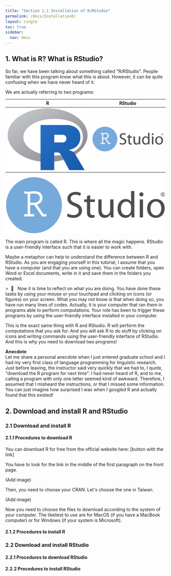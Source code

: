 ```yaml
---
title: "Section 1.1 Installation of R/RStudio"
permalink: /docs/InstallationR/
layout: single
toc: true
sidebar:
  nav: docs
---
```


## 1.	What is R? What is RStudio?

<p>So far, we have been talking about something called "R/RStudio". People familiar with this program know what this is about. However, it can be quite confusing when we have never heard of it.</p>
<p>We are actually referring to two programs:</p>

| R    | RStudio |
| -------- | ------- |
| <img src="https://github.com/aymeric-courses/formosan-corpus-r/blob/master/assets/images/R_logo.png" alt=""> | <img src="https://github.com/aymeric-courses/formosan-corpus-r/blob/master/assets/images/RStudio_Logo.png" alt=""> |

<img src="https://github.com/aymeric-courses/formosan-corpus-r/blob/master/assets/images/RStudio_Logo.png" alt="">

<p>The main program is called R. This is where all the magic happens. RStudio is a user-friendly interface such that it is easier to work with.</p>
<p>Maybe a metaphor can help to understand the difference between R and RStudio. As you are engaging yourself in this tutorial, I assume that you have a computer (and that you are using one). You can create folders, open Word or Excel documents, write in it and save them in the folders you created.</p>

<p class="notice">>&nbsp; &#129504; &nbsp; Now it is time to reflect on what you are doing. You have done these tasks by using your mouse or your touchpad and clicking on icons (or figures) on your screen. What you may not know is that when doing so, you have run many lines of codes. Actually, it is your computer that ran them in programs able to perform computations. Your role has been to trigger these programs by using the user-friendly interface installed in your computer.</p>

<p>This is the exact same thing with R and RStudio. R will perform the computations that you ask for. And you will ask R to do stuff by clicking on icons and writing commands using the user-friendly interface of RStudio. And this is why you need to download two programs!</p>

<p class="notice--info"><strong>Anecdote</strong><br>Let me share a personal anecdote when I just entered graduate school and I had my very first class of language programming for linguistic research. Just before leaving, the instructor said very quickly that we had to, I quote, "download the R program for next time".
I had never heard of R, and to me, calling a program with only one letter seemed kind of awkward. Therefore, I assumed that I misheard the instructions, or that I missed some information. You can just imagine how surprised I was when I googled R and actually found that this existed!<br></p>


## 2. Download and install R and RStudio
### 2.1 Download and install R
#### 2.1.1 Procedures to download R
<p>You can download R for free from the official website here: [button with the link]</p>
<p>You have to look for the link in the middle of the first paragraph on the front page.</p>

(Add image)

<p>Then, you need to choose your CRAN. Let's choose the one in Taiwan.</p>

(Add image)

<p>Now you need to choose the files to download according to the system of your computer. The likeliest to use are for MacOS (if you have a MacBook computer) or for Windows (if your system is Microsoft).</p>

#### 2.1.2 Procedures to install R

### 2.2 Download and install RStudio
#### 2.2.1 Procedures to download RStudio
#### 2.2.2 Procedures to install RStudio
